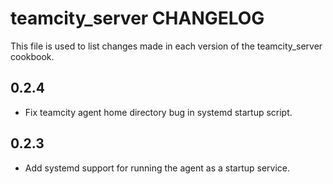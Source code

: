 teamcity_server CHANGELOG
==========================

This file is used to list changes made in each version of the teamcity_server cookbook.

0.2.4
------
* Fix teamcity agent home directory bug in systemd startup script.

0.2.3
------
* Add systemd support for running the agent as a startup service.
